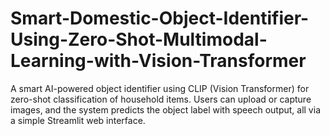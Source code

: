# Smart-Domestic-Object-Identifier-Using-Zero-Shot-Multimodal-Learning-with-Vision-Transformer
A smart AI-powered object identifier using CLIP (Vision Transformer) for zero-shot classification of household items. Users can upload or capture images, and the system predicts the object label with speech output, all via a simple Streamlit web interface.
